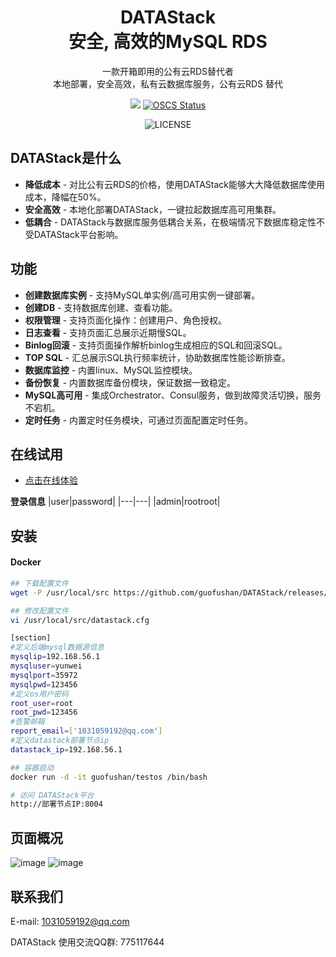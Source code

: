 <div align="center">

<h1 style="border-bottom: none">
    <b>DATAStack</b><br />
        安全, 高效的MySQL RDS
    <br>
</h1>
<p>
一款开箱即用的公有云RDS替代者<br />
本地部署，安全高效，私有云数据库服务，公有云RDS 替代
</p>
</div>
<div align="center">

![](https://img.shields.io/badge/-x86_x64%20ARM%20Supports%20%E2%86%92-rgb(84,56,255)?style=flat-square&logoColor=white&logo=linux)
[![OSCS Status](https://www.oscs1024.com/platform/badge/cookieY/Yearning.svg?size=small)](https://www.murphysec.com/dr/nDuoncnUbuFMdrZsh7)

![LICENSE](https://img.shields.io/badge/license-AGPL%20-blue.svg)

</div>

## DATAStack是什么
- **降低成本** - 对比公有云RDS的价格，使用DATAStack能够大大降低数据库使用成本，降幅在50%。
- **安全高效** - 本地化部署DATAStack，一键拉起数据库高可用集群。
- **低耦合** - DATAStack与数据库服务低耦合关系，在极端情况下数据库稳定性不受DATAStack平台影响。

## 功能
- **创建数据库实例** - 支持MySQL单实例/高可用实例一键部署。
- **创建DB** - 支持数据库创建、查看功能。
- **权限管理** - 支持页面化操作：创建用户、角色授权。
- **日志查看** - 支持页面汇总展示近期慢SQL。
- **Binlog回滚** - 支持页面操作解析binlog生成相应的SQL和回滚SQL。
- **TOP SQL** - 汇总展示SQL执行频率统计，协助数据库性能诊断排查。
- **数据库监控** - 内置linux、MySQL监控模块。
- **备份恢复** - 内置数据库备份模块，保证数据一致稳定。
- **MySQL高可用** - 集成Orchestrator、Consul服务，做到故障灵活切换，服务不宕机。
- **定时任务** - 内置定时任务模块，可通过页面配置定时任务。

## 在线试用
- [点击在线体验](http://10.88.28.13:8004/)

**登录信息**
|user|password|
|---|---|
|admin|rootroot|

## 安装

#### Docker

```bash
## 下载配置文件
wget -P /usr/local/src https://github.com/guofushan/DATAStack/releases/download/v1.1/datastack.cfg

## 修改配置文件
vi /usr/local/src/datastack.cfg

[section]
#定义后端mysql数据源信息
mysqlip=192.168.56.1
mysqluser=yunwei
mysqlport=35972
mysqlpwd=123456
#定义os用户密码
root_user=root
root_pwd=123456
#告警邮箱
report_email=['1031059192@qq.com']
#定义datastack部署节点ip
datastack_ip=192.168.56.1

## 容器启动
docker run -d -it guofushan/testos /bin/bash

# 访问 DATAStack平台
http://部署节点IP:8004
```
## 页面概况
![image](https://github.com/guofushan/DATAStack/assets/48540932/19beb07d-684e-4e79-b35c-87af591f0548)
![image](https://github.com/guofushan/DATAStack/assets/48540932/d8ae85cf-545c-4c0d-be32-b5ce1acc51c9)

</p>


## 联系我们

E-mail: 1031059192@qq.com

DATAStack 使用交流QQ群:  775117644 <br />

